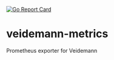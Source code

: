 [![Go Report Card](https://goreportcard.com/badge/github.com/nlnwa/veidemann-metrics)](https://goreportcard.com/report/github.com/nlnwa/veidemann-metrics)

# veidemann-metrics
Prometheus exporter for Veidemann

